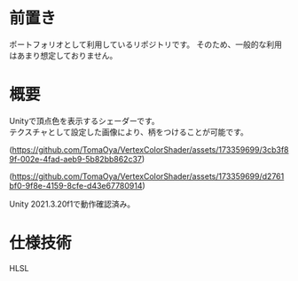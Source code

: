 # 前置き
ポートフォリオとして利用しているリポジトリです。
そのため、一般的な利用はあまり想定しておりません。

# 概要
Unityで頂点色を表示するシェーダーです。  
テクスチャとして設定した画像により、柄をつけることが可能です。

(https://github.com/TomaOya/VertexColorShader/assets/173359699/3cb3f89f-002e-4fad-aeb9-5b82bb862c37)

(https://github.com/TomaOya/VertexColorShader/assets/173359699/d2761bf0-9f8e-4159-8cfe-d43e67780914)

Unity 2021.3.20f1で動作確認済み。

# 仕様技術
HLSL